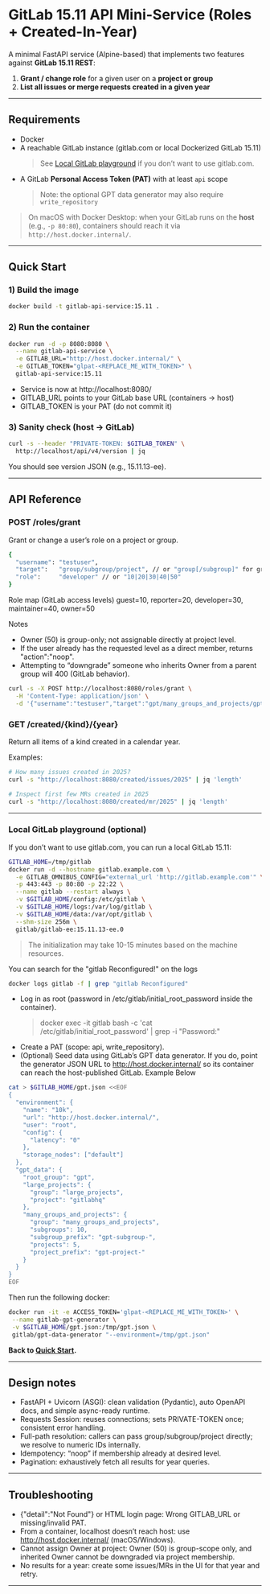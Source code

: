 # GitLab 15.11 API Mini-Service (Roles + Created-In-Year)

A minimal FastAPI service (Alpine-based) that implements two features against **GitLab 15.11 REST**:

1. **Grant / change role** for a given user on a **project or group**
2. **List all issues or merge requests created in a given year**

---

## Requirements

- Docker
- A reachable GitLab instance (gitlab.com or local Dockerized GitLab 15.11)
  > See [Local GitLab playground](#local-gitlab-playground-optional) if you don’t want to use gitlab.com.
- A GitLab **Personal Access Token (PAT)** with at least `api` scope
  > Note: the optional GPT data generator may also require `write_repository`

> On macOS with Docker Desktop: when your GitLab runs on the **host** (e.g., `-p 80:80`), containers should reach it via `http://host.docker.internal/`.

---

## Quick Start

### 1) Build the image

```bash
docker build -t gitlab-api-service:15.11 .
```

### 2) Run the container

```bash
docker run -d -p 8080:8080 \
  --name gitlab-api-service \
  -e GITLAB_URL="http://host.docker.internal/" \
  -e GITLAB_TOKEN="glpat-<REPLACE_ME_WITH_TOKEN>" \
  gitlab-api-service:15.11
```

- Service is now at http://localhost:8080/
- GITLAB_URL points to your GitLab base URL (containers → host)
- GITLAB_TOKEN is your PAT (do not commit it)

### 3) Sanity check (host → GitLab)

```bash
curl -s --header "PRIVATE-TOKEN: $GITLAB_TOKEN" \
  http://localhost/api/v4/version | jq
```

You should see version JSON (e.g., 15.11.13-ee).

---

## API Reference

### POST /roles/grant

Grant or change a user’s role on a project or group.

```bash
{
  "username": "testuser",
  "target":   "group/subgroup/project", // or "group[/subgroup]" for groups
  "role":     "developer" // or "10|20|30|40|50"
}
```

Role map (GitLab access levels)
guest=10, reporter=20, developer=30, maintainer=40, owner=50

Notes

- Owner (50) is group-only; not assignable directly at project level.
- If the user already has the requested level as a direct member, returns "action":"noop".
- Attempting to “downgrade” someone who inherits Owner from a parent group will 400 (GitLab behavior).

```bash
curl -s -X POST http://localhost:8080/roles/grant \
  -H 'Content-Type: application/json' \
  -d '{"username":"testuser","target":"gpt/many_groups_and_projects/gpt-subgroup-1/gpt-project-1","role":"developer"}' | jq .
```

### GET /created/{kind}/{year}

Return all items of a kind created in a calendar year.

Examples:

```bash
# How many issues created in 2025?
curl -s "http://localhost:8080/created/issues/2025" | jq 'length'

# Inspect first few MRs created in 2025
curl -s "http://localhost:8080/created/mr/2025" | jq 'length'
```

---

### Local GitLab playground (optional)

If you don’t want to use gitlab.com, you can run a local GitLab 15.11:

```bash
GITLAB_HOME=/tmp/gitlab
docker run -d --hostname gitlab.example.com \
  -e GITLAB_OMNIBUS_CONFIG="external_url 'http://gitlab.example.com'" \
  -p 443:443 -p 80:80 -p 22:22 \
  --name gitlab --restart always \
  -v $GITLAB_HOME/config:/etc/gitlab \
  -v $GITLAB_HOME/logs:/var/log/gitlab \
  -v $GITLAB_HOME/data:/var/opt/gitlab \
  --shm-size 256m \
  gitlab/gitlab-ee:15.11.13-ee.0
```

> The initialization may take 10-15 minutes based on the machine resources.

You can search for the "gitlab Reconfigured!" on the logs

```bash
docker logs gitlab -f | grep "gitlab Reconfigured"
```

- Log in as root (password in /etc/gitlab/initial_root_password inside the container).
  > docker exec -it gitlab bash -c 'cat /etc/gitlab/initial_root_password' | grep -i "Password:"
- Create a PAT (scope: api, write_repository).
- (Optional) Seed data using GitLab’s GPT data generator. If you do, point the generator JSON URL to http://host.docker.internal/ so its container can reach the host-published GitLab.
  Example Below

```bash
cat > $GITLAB_HOME/gpt.json <<EOF
{
  "environment": {
    "name": "10k",
    "url": "http://host.docker.internal/",
    "user": "root",
    "config": {
      "latency": "0"
    },
    "storage_nodes": ["default"]
  },
  "gpt_data": {
    "root_group": "gpt",
    "large_projects": {
      "group": "large_projects",
      "project": "gitlabhq"
    },
    "many_groups_and_projects": {
      "group": "many_groups_and_projects",
      "subgroups": 10,
      "subgroup_prefix": "gpt-subgroup-",
      "projects": 5,
      "project_prefix": "gpt-project-"
    }
  }
}
EOF
```

Then run the following docker:

```bash
docker run -it -e ACCESS_TOKEN='glpat-<REPLACE_ME_WITH_TOKEN>' \
 --name gitlab-gpt-generator \
 -v $GITLAB_HOME/gpt.json:/tmp/gpt.json \
 gitlab/gpt-data-generator "--environment=/tmp/gpt.json"
```

**Back to [Quick Start](#quick-start).**

---

## Design notes

- FastAPI + Uvicorn (ASGI): clean validation (Pydantic), auto OpenAPI docs, and simple async-ready runtime.
- Requests Session: reuses connections; sets PRIVATE-TOKEN once; consistent error handling.
- Full-path resolution: callers can pass group/subgroup/project directly; we resolve to numeric IDs internally.
- Idempotency: “noop” if membership already at desired level.
- Pagination: exhaustively fetch all results for year queries.

---

## Troubleshooting

- {"detail":"Not Found"} or HTML login page: Wrong GITLAB_URL or missing/invalid PAT.
- From a container, localhost doesn’t reach host: use http://host.docker.internal/ (macOS/Windows).
- Cannot assign Owner at project: Owner (50) is group-scope only, and inherited Owner cannot be downgraded via project membership.
- No results for a year: create some issues/MRs in the UI for that year and retry.

---
